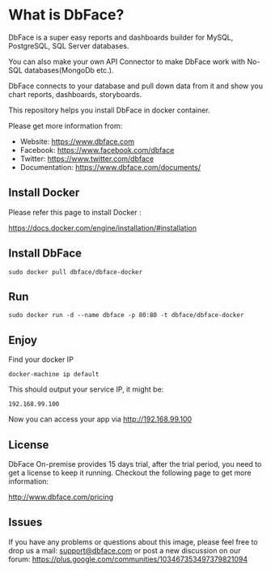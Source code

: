 # What is DbFace?

DbFace is a super easy reports and dashboards builder for MySQL, PostgreSQL, SQL Server databases. 

You can also make your own API Connector to make DbFace work with No-SQL databases(MongoDb etc.).

DbFace connects to your database and pull down data from it and show you chart reports, dashboards, storyboards.

This repository helps you install DbFace in docker container.

Please get more information from:

* Website: https://www.dbface.com
* Facebook: https://www.facebook.com/dbface
* Twitter: https://www.twitter.com/dbface
* Documentation: https://www.dbface.com/documents/

## Install Docker

Please refer this page to install Docker :

https://docs.docker.com/engine/installation/#installation

## Install DbFace

```
sudo docker pull dbface/dbface-docker
```

## Run

```
sudo docker run -d --name dbface -p 80:80 -t dbface/dbface-docker
```

## Enjoy

Find your docker IP
```
docker-machine ip default
```
This should output your service IP, it might be:
```
192.168.99.100
```
Now you can access your app via  http://192.168.99.100

## License

DbFace On-premise provides 15 days trial, after the trial period, you need to get a license to keep it running. Checkout the following page to get more information:

http://www.dbface.com/pricing

## Issues

If you have any problems or questions about this image, please feel free to drop us a mail: support@dbface.com or post a new discussion on our forum: 
https://plus.google.com/communities/103467353497379821094


